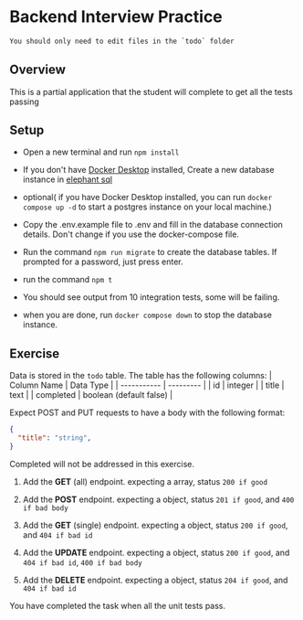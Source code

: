 # Backend Interview Practice

```txt
You should only need to edit files in the `todo` folder
```

## Overview

This is a partial application that the student will complete to get all the tests passing

## Setup

- Open a new terminal and run `npm install`  

- If you don't have [Docker Desktop](https://www.docker.com/products/docker-desktop/) installed, Create a new database instance in [elephant sql](https://www.elephantsql.com/)
- optional( if you have Docker Desktop installed, you can run `docker compose up -d` to start a postgres instance on your local machine.)
- Copy the .env.example file to .env and fill in the database connection details. Don't change if you use the docker-compose file.
- Run the command `npm run migrate` to create the database tables. If prompted for a password, just press enter.
- run the command `npm t`
- You should see output from 10 integration tests, some will be failing.
- when you are done, run `docker compose down` to stop the database instance.

## Exercise

Data is stored in the `todo` table. The table has the following columns:
| Column Name | Data Type |
| ----------- | --------- |
| id | integer |
| title | text |
| completed | boolean (default false) |

Expect POST and PUT requests to have a body with the following format:

```json
{
  "title": "string",
}
```

Completed will not be addressed in this exercise.

1. Add the **GET** (all) endpoint. expecting a array, status `200 if good`
2. Add the **POST** endpoint. expecting a object, status `201 if good`, and `400 if bad body`

3. Add the **GET** (single) endpoint. expecting a object, status `200 if good`, and `404 if bad id`
4. Add the **UPDATE** endpoint. expecting a object, status `200 if good`, and `404 if bad id`, `400 if bad body`
5. Add the **DELETE** endpoint. expecting a object, status `204 if good`, and `404 if bad id`

You have completed the task when all the unit tests pass.
